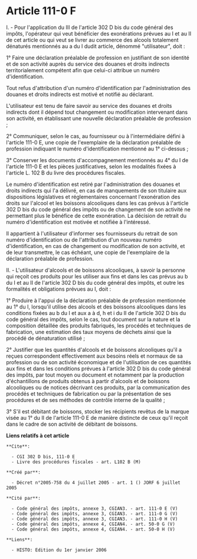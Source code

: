 # Article 111-0 F

I. - Pour l'application du III de l'article 302 D bis du code général des impôts, l'opérateur qui veut bénéficier des
exonérations prévues au I et au II de cet article ou qui veut se livrer au commerce des alcools totalement dénaturés
mentionnés au a du I dudit article, dénommé "utilisateur", doit :

1° Faire une déclaration préalable de profession en justifiant de son identité et de son activité auprès du service des
douanes et droits indirects territorialement compétent afin que celui-ci attribue un numéro d'identification.

Tout refus d'attribution d'un numéro d'identification par l'administration des douanes et droits indirects est motivé et
notifié au déclarant.

L'utilisateur est tenu de faire savoir au service des douanes et droits indirects dont il dépend tout changement ou
modification intervenant dans son activité, en établissant une nouvelle déclaration préalable de profession ;

2° Communiquer, selon le cas, au fournisseur ou à l'intermédiaire défini à l'article 111-0 E, une copie de l'exemplaire de la
déclaration préalable de profession indiquant le numéro d'identification mentionné au 1° ci-dessus ;

3° Conserver les documents d'accompagnement mentionnés au 4° du I de l'article 111-0 E et les pièces justificatives, selon
les modalités fixées à l'article L. 102 B du livre des procédures fiscales.

Le numéro d'identification est retiré par l'administration des douanes et droits indirects qui l'a délivré, en cas de
manquements de son titulaire aux dispositions législatives et réglementaires concernant l'exonération des droits sur l'alcool
et les boissons alcooliques dans les cas prévus à l'article 302 D bis du code général des impôts ou de changement de son
activité ne permettant plus le bénéfice de cette exonération. La décision de retrait du numéro d'identification est motivée
et notifiée à l'intéressé.

Il appartient à l'utilisateur d'informer ses fournisseurs du retrait de son numéro d'identification ou de l'attribution d'un
nouveau numéro d'identification, en cas de changement ou modification de son activité, et de leur transmettre, le cas
échéant, une copie de l'exemplaire de la déclaration préalable de profession.

II. - L'utilisateur d'alcools et de boissons alcooliques, à savoir la personne qui reçoit ces produits pour les utiliser aux
fins et dans les cas prévus au b du I et au II de l'article 302 D bis du code général des impôts, et outre les formalités et
obligations prévues au I, doit :

1° Produire à l'appui de la déclaration préalable de profession mentionnée au 1° du I, lorsqu'il utilise des alcools et des
boissons alcooliques dans les conditions fixées au b du I et aux a à d, h et i du II de l'article 302 D bis du code général
des impôts, selon le cas, tout document sur la nature et la composition détaillée des produits fabriqués, les procédés et
techniques de fabrication, une estimation des taux moyens de déchets ainsi que la procédé de dénaturation utilisé ;

2° Justifier que les quantités d'alcools et de boissons alcooliques qu'il a reçues correspondent effectivement aux besoins
réels et normaux de sa profession ou de son activité économique et de l'utilisation de ces quantités aux fins et dans les
conditions prévues à l'article 302 D bis du code général des impôts, par tout moyen ou document et notamment par la
production d'échantillons de produits obtenus à partir d'alcools et de boissons alcooliques ou de notices décrivant ces
produits, par la communication des procédés et techniques de fabrication ou par la présentation de ses procédures et de ses
méthodes de contrôle interne de la qualité ;

3° S'il est débitant de boissons, stocker les récipients revêtus de la marque visée au 1° du II de l'article 111-0 E de
manière distincte de ceux qu'il reçoit dans le cadre de son activité de débitant de boissons.

**Liens relatifs à cet article**

	**Cite**:

	  - CGI 302 D bis, 111-0 E
	  - Livre des procédures fiscales - art. L102 B (M)

	**Créé par**:

	  - Décret n°2005-758 du 4 juillet 2005 - art. 1 () JORF 6 juillet 2005

	**Cité par**:

	  - Code général des impôts, annexe 3, CGIAN3. - art. 111-0 E (V)
	  - Code général des impôts, annexe 3, CGIAN3. - art. 111-0 G (V)
	  - Code général des impôts, annexe 3, CGIAN3. - art. 111-0 H (V)
	  - Code général des impôts, annexe 4, CGIAN4. - art. 50-0 G (V)
	  - Code général des impôts, annexe 4, CGIAN4. - art. 50-0 H (V)

	**Liens**:

	  - HISTO: Edition du 1er janvier 2006

